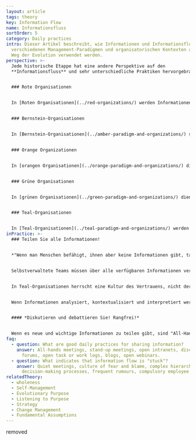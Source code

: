 ```yaml
---
layout: article
tags: theory
key: Information Flow
name: Informationsfluss
sortOrder: 5
category: Daily practices
intro: Dieser Artikel beschreibt, wie Informationen und Informationsfluss in
  verschiedenen Management-Paradigmen und organisatorischen Kontexten auf dem
  Weg der Evolution verwendet werden.
perspective: >-
  Jede historische Etappe hat eine andere Perspektive auf den
  **Informationsfluss** und sehr unterschiedliche Praktiken hervorgebracht:


  ### Rote Organisationen


  In [Roten Organisationen](../red-organizations/) werden Informationen und der Informationsfluss von den Machthabern kontrolliert und zur Kontrolle und Manipulation von Menschen eingesetzt. Informationen werden durch Geschichtenerzählen, das Erteilen von Befehlen, das Aussprechen von Drohungen, Bestechung und durch Spionage kontrolliert und weitergegeben. Die Chefin hat in der Regel das Eigentum an Informationen und kontrolliert die Kommunikationsmittel. Macht wird eingesetzt, um Anhänger abhängig und gleichgeschaltet zu halten. Der objektive Wahrheitsgehalt von Informationen ist oft weniger wichtig als ihr subjektiver Wert, d.h. die Wahrheit hat keinen Wert oder Bedeutung, wenn es mehr zu gewinnen gibt, wenn man eine Lüge erzählt! In diesem Zusammenhang achten die Menschen nur auf die Informationen, die sie als für ihre persönlichen Bedürfnisse dienlich wahrnehmen.


  ### Bernstein-Organisationen


  In [Bernstein-Organisationen](../amber-paradigm-and-organizations/) sind Informationen breiter gestreut und es gibt einen Respekt für logische Argumente. Verschiedene Standpunkte werden anerkannt, aber es gibt nur Platz für eine einzige Wahrheit oder eine Reihe von Wahrheiten. Informationen werden über die Organisationshierarchie kontrolliert und kommuniziert. Es entsteht Respekt für das Konzept der Objektivität, zusammen mit konkurrierenden Ansichten der Orthodoxen und der Ketzer. Der Wahrheitsgehalt von Aussagen, die von Autoritätspersonen herausgegeben werden, kann innerhalb strenger Grenzen in Frage gestellt werden, aber die Entscheidungen und Meinungen der Autoritätspersonen müssen respektiert werden; wenn nicht, können Andersdenkende bestraft werden!


  ### Orange Organizationen


  In [orangen Organisationen](../orange-paradigm-and-organizations/) dient Information in erster Linie als Maß für "Vorhersage und Steuerung", mit dem Credo: Je mehr Information, desto besser! Mit Hilfe von Messinformationen können Menschen einen Bauplan für die Organisation entwerfen, als wäre sie eine Maschine. Informationen, die im Besitz von Personen mit höherem Rang in der Organisation sind oder von diesen stammen, werden als wertvoller angesehen.


  ### Grüne Organisationen


  In [grünen Organisationen](../green-paradigm-and-organizations/) dient Information als Währung für kulturelle Werte, mit dem Ziel, die Mitglieder der Organisation zu inspirieren. Der Informationsfluss durch das System basiert auf einem "Open-Book"-Management, bei dem Inputs aller Stakeholder gleichermaßen berücksichtigt werden. Der Informationsgehalt der "offenen Bücher" wird immer noch von "Herrschern" in einer hierarchischen Struktur definiert, aber die Verantwortlichen konzentrieren sich darauf, ihren Teams zuzuhören, sie zu ermutigen und zu motivieren. Mit der "Familie" als Leitmetapher in Green-Organisationen werden Geschichten geteilt und alle können "am Lagerfeuer singen".


  ### Teal-Organisationen


  In [Teal-Organisationen](../teal-paradigm-and-organizations/) werden Informationen allen gleichermaßen zur Verfügung gestellt, auf einer "as-is"-Basis. Es gibt keine Geheimnisse, und Informationen fließen ohne Grenzen dorthin, wo sie gebraucht werden; dies ist eine der Grundvoraussetzungen für das [Selbstmanagement](../self-management/) von Organisationen. Mitglieder von Teal-Organisationen respektieren nach wie vor eine Unterscheidung zwischen dem Austausch von Informationen, die in den organisatorischen Kontext gehören, und dem vertraulichen Austausch von persönlichen Informationen; Grauzonen werden mit Sensibilität und Integrität behandelt. Der zweifelhafte Wert von "Hörensagen" (Berichte aus zweiter Hand über nicht aufgezeichnete mündliche Kommunikation) wird klar verstanden.
inPractice: >-
  ### Teilen Sie alle Informationen!


  *"Wenn man Menschen befähigt, ihnen aber keine Informationen gibt, tappen sie nur im Dunkeln."* (Blair Vernon)


  Selbstverwaltete Teams müssen über alle verfügbaren Informationen verfügen, um optimale [Entscheidungen](../decision-making/)auf strategischer und täglicher Basis zu treffen. Das bedeutet, dass alle Mitglieder der Organisation Zugang zu allen Daten haben müssen, die sich auf die Finanzierung und den Betrieb der Organisation beziehen, einschließlich der Gehälter und der Leistung von Einzelpersonen und Teams. Der freie Austausch von Informationen hilft, Vertrauen innerhalb der Organisation aufzubauen und zu erhalten, und verringert die Wahrscheinlichkeit, dass informelle Hierarchien wieder auftauchen.


  In Teal-Organisationen herrscht eine Kultur des Vertrauens, nicht der Angst: Der freie Austausch von Informationen schadet niemandem, und es besteht keine Notwendigkeit, Informationsquellen durch Anonymität oder Verschleierung zu schützen. Den Menschen wird zugetraut, mit Informationen integer umzugehen und sich sowohl mit den positiven als auch mit den negativen Implikationen aller ihnen zur Verfügung stehenden Informationen auseinanderzusetzen. Auf diese Weise haben die Mitarbeiter einen klaren Blick auf die Informationen, die sie und andere innerhalb der Organisation betreffen, und niemand entwickelt ein falsches Gefühl von Angst oder Sicherheit.


  Wenn Informationen analysiert, kontextualisiert und interpretiert werden, wird dies nicht als ein Weg zur Wahrheitsfindung gesehen, sondern als ein Weg, die Informationen wertvoller zu machen. Wertvolle Informationen fließen auf natürliche Weise dorthin, wo sie helfen, Probleme zu lösen, Herausforderungen zu bewältigen, Innovationen voranzutreiben. Ganz einfach: Informationen können nun frei zirkulieren und ihren Zweck erfüllen.


  #### *Diskutieren und debattieren Sie! Rangfrei!*


  Wenn es neue und wichtige Informationen zu teilen gibt, sind "All-Hands" [Meetings ](../meetings/)eine Standardpraxis in Teal-Organisationen. Quartalsergebnisse, die jährliche Werteumfrage, ein strategischer Wendepunkt und so weiter werden in einem Meeting ohne Skript oder Kontrollagenda diskutiert und debattiert. Dies ist viel mehr als ein einfacher Informationsaustausch: Statt "Vorhersage und Kontrolle" ist das Leitprinzip des Informationsflusses "Sinn und Reaktion". Wenn Informationen auf eine Art und Weise weitergegeben werden, die nicht dem Zweck der Organisation dient, kann dies offen diskutiert und bei Bedarf geändert werden.
faq:
  - question: What are good daily practices for sharing information?
    answer: All-hands meetings, stand-up meetings, open intranets, discussion
      forums, open task or work logs, blogs, open webinars.
  - question: What indicates that information flow is "stuck"?
    answer: Quiet meetings, culture of fear and blame, complex hierarchical
      decision-making processes, frequent rumours, compulsory employee surveys.
relatedTheory:
  - wholeness
  - Self-Management
  - Evolutionary Purpose
  - Listening to Purpose
  - Strategy
  - Change Management
  - Fundamental Assumptions
---
```

removed